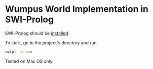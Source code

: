 # Wumpus World Implementation in SWI-Prolog

SWI-Prolog should be [installed](http://www.swi-prolog.org/download/stable).

To start, go to the project's directory and run
```sh
swipl -s run
```
Tested on Mac OS only.